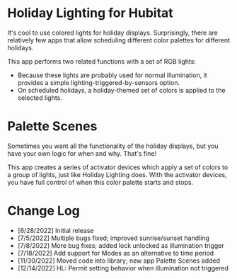# Holiday Lighting for Hubitat

It's cool to use colored lights for holiday displays.  Surprisingly, there
are relatively few apps that allow scheduling different color palettes for
different holidays.

This app performs two related functions with a set of RGB lights:
- Because these lights are probably used for normal illumination, it provides
  a simple lighting-triggered-by-sensors option.
- On scheduled holidays, a holiday-themed set of colors is applied to the
  selected lights.

# Palette Scenes

Sometimes you want all the functionality of the holiday displays, but you have
your own logic for when and why. That's fine!

This app creates a series of activator devices which apply a set of colors
to a group of lights, just like Holiday Lighting does. With the activator
devices, you have full control of when this color palette starts and stops.

# Change Log

* [6/28/2022]   Initial release
* [7/5/2022]    Multiple bugs fixed; improved sunrise/sunset handling
* [7/8/2022]    More bug fixes; added lock unlocked as illumination trigger
* [7/18/2022]   Add support for Modes as an alternative to time period
* [11/30/2022]  Moved code into library; new app Palette Scenes added
* [12/14/2022]   HL: Permit setting behavior when illumination not triggered
